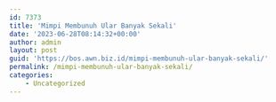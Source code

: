```yaml
---
id: 7373
title: 'Mimpi Membunuh Ular Banyak Sekali'
date: '2023-06-28T08:14:32+00:00'
author: admin
layout: post
guid: 'https://bos.awn.biz.id/mimpi-membunuh-ular-banyak-sekali/'
permalink: /mimpi-membunuh-ular-banyak-sekali/
categories:
    - Uncategorized
---
```


